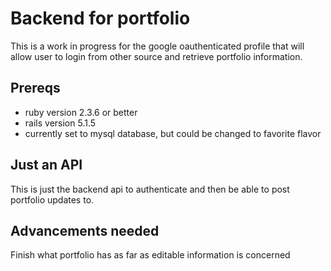 # Backend for portfolio
This is a work in progress for the google oauthenticated profile that will allow user to login from other source and retrieve portfolio information.

## Prereqs
- ruby version 2.3.6 or better
- rails version 5.1.5
- currently set to mysql database, but could be changed to favorite flavor

## Just an API
This is just the backend api to authenticate and then be able to post portfolio updates to.

## Advancements needed
Finish what portfolio has as far as editable information is concerned



